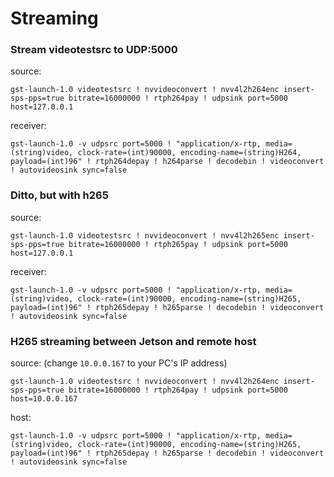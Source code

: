 # Streaming

### Stream videotestsrc to UDP:5000

source:
```shell
gst-launch-1.0 videotestsrc ! nvvideoconvert ! nvv4l2h264enc insert-sps-pps=true bitrate=16000000 ! rtph264pay ! udpsink port=5000 host=127.0.0.1
```

receiver:
```shell
gst-launch-1.0 -v udpsrc port=5000 ! "application/x-rtp, media=(string)video, clock-rate=(int)90000, encoding-name=(string)H264, payload=(int)96" ! rtph264depay ! h264parse ! decodebin ! videoconvert ! autovideosink sync=false
```

### Ditto, but with h265

source:
```shell
gst-launch-1.0 videotestsrc ! nvvideoconvert ! nvv4l2h265enc insert-sps-pps=true bitrate=16000000 ! rtph265pay ! udpsink port=5000 host=127.0.0.1
```

receiver:
```shell
gst-launch-1.0 -v udpsrc port=5000 ! "application/x-rtp, media=(string)video, clock-rate=(int)90000, encoding-name=(string)H265, payload=(int)96" ! rtph265depay ! h265parse ! decodebin ! videoconvert ! autovideosink sync=false
```


### H265 streaming between Jetson and remote host

source:
(change `10.0.0.167` to your PC's IP address)
```shell
gst-launch-1.0 videotestsrc ! nvvideoconvert ! nvv4l2h264enc insert-sps-pps=true bitrate=16000000 ! rtph264pay ! udpsink port=5000 host=10.0.0.167
```

host:
```shell
gst-launch-1.0 -v udpsrc port=5000 ! "application/x-rtp, media=(string)video, clock-rate=(int)90000, encoding-name=(string)H265, payload=(int)96" ! rtph265depay ! h265parse ! decodebin ! videoconvert ! autovideosink sync=false
```
